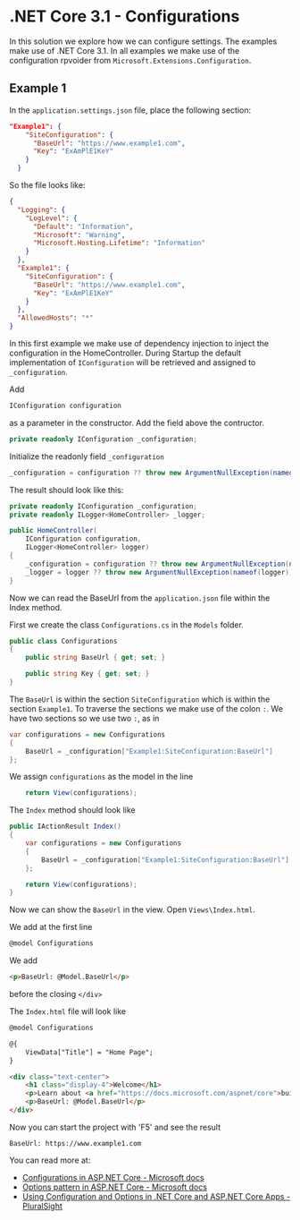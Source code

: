 # .NET Core 3.1 - Configurations

In this solution we explore how we can configure settings. The examples make use of .NET Core 3.1.
In all examples we make use of the configuration rpvoider from `Microsoft.Extensions.Configuration`.

## Example 1
In the `application.settings.json` file, place the following section:

```json
"Example1": {
    "SiteConfiguration": {
      "BaseUrl": "https://www.example1.com",
      "Key": "ExAmPlE1KeY"
    }
  }
```

So the file looks like:

```json
{
  "Logging": {
    "LogLevel": {
      "Default": "Information",
      "Microsoft": "Warning",
      "Microsoft.Hosting.Lifetime": "Information"
    }
  },
  "Example1": {
    "SiteConfiguration": {
      "BaseUrl": "https://www.example1.com",
      "Key": "ExAmPlE1KeY"
    }
  },
  "AllowedHosts": "*"
}
```

In this first example we make use of dependency injection to inject the configuration in the HomeController. 
During Startup the default implementation of `IConfiguration` will be retrieved and assigned to `_configuration`.

Add

```csharp
IConfiguration configuration
```

as a parameter in the constructor. Add the field above the contructor.

```csharp
private readonly IConfiguration _configuration;
```

Initialize the readonly field `_configuration`

```csharp
_configuration = configuration ?? throw new ArgumentNullException(nameof(configuration));
```

The result should look like this:

```csharp
private readonly IConfiguration _configuration;
private readonly ILogger<HomeController> _logger;

public HomeController(
    IConfiguration configuration,
    ILogger<HomeController> logger)
{
    _configuration = configuration ?? throw new ArgumentNullException(nameof(configuration));
    _logger = logger ?? throw new ArgumentNullException(nameof(logger));
}
```

Now we can read the BaseUrl from the `application.json` file within the Index method.

First we create the class `Configurations.cs` in the `Models` folder.

```csharp
public class Configurations
{
    public string BaseUrl { get; set; }

    public string Key { get; set; }
}
```

The `BaseUrl` is within the section `SiteConfiguration` which is within the section `Example1`.
To traverse the sections we make use of the colon `:`. We have two sections so we use two `:`, as in

```csharp
var configurations = new Configurations
{
    BaseUrl = _configuration["Example1:SiteConfiguration:BaseUrl"]
};
```

We assign `configurations` as the model in the line

```csharp
    return View(configurations);
```

The `Index` method should look like

```csharp
public IActionResult Index()
{
    var configurations = new Configurations
    {
        BaseUrl = _configuration["Example1:SiteConfiguration:BaseUrl"]
    };

    return View(configurations);
}
```

Now we can show the `BaseUrl` in the view. Open `Views\Index.html`.

We add at the first line

```html
@model Configurations
```

We add
```html
<p>BaseUrl: @Model.BaseUrl</p>
```

before the closing `</div>`

The `Index.html` file will look like

```html
@model Configurations

@{
    ViewData["Title"] = "Home Page";
}

<div class="text-center">
    <h1 class="display-4">Welcome</h1>
    <p>Learn about <a href="https://docs.microsoft.com/aspnet/core">building Web apps with ASP.NET Core</a>.</p>
    <p>BaseUrl: @Model.BaseUrl</p>
</div>
```

Now you can start the project with 'F5' and see the result

```
BaseUrl: https://www.example1.com
```



You can read more at:
- [Configurations in ASP.NET Core - Microsoft docs](https://docs.microsoft.com/en-us/aspnet/core/fundamentals/configuration/?view=aspnetcore-3.1)
- [Options pattern in ASP.NET Core - Microsoft docs](https://docs.microsoft.com/en-us/aspnet/core/fundamentals/configuration/options?view=aspnetcore-3.1)
- [Using Configuration and Options in .NET Core and ASP.NET Core Apps - PluralSight](https://app.pluralsight.com/library/courses/dotnet-core-aspnet-core-configuration-options/table-of-contents)